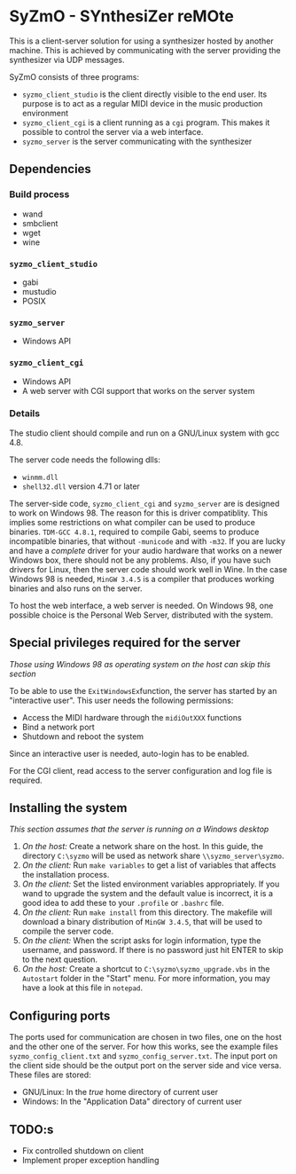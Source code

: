 SyZmO - SYnthesiZer reMOte
===========================
This is a client-server solution for using a synthesizer hosted by another machine. This is achieved by communicating with the server providing the synthesizer via UDP messages.

SyZmO consists of three programs:

 * `syzmo_client_studio` is the client directly visible to the end user. Its purpose is to act as a regular MIDI device in the music production environment
 * `syzmo_client_cgi` is a client running as a `cgi` program. This makes it possible to control the server via a web interface.
 * `syzmo_server` is the server communicating with the synthesizer

Dependencies
------------
### Build process
 * wand
 * smbclient
 * wget
 * wine

### `syzmo_client_studio`
 * gabi
 * mustudio
 * POSIX

### `syzmo_server`
 * Windows API

### `syzmo_client_cgi`
 * Windows API
 * A web server with CGI support that works on the server system

### Details
The studio client should compile and run on a GNU/Linux system with gcc 4.8.

The server code needs the following dlls:
 * `winmm.dll`
 * `shell32.dll` version 4.71 or later

The server-side code, `syzmo_client_cgi` and `syzmo_server` are is designed to work on Windows 98. The reason for this is driver compatiblity. This implies some restrictions on what compiler can be used to produce binaries. `TDM-GCC 4.8.1`, required to compile Gabi, seems to produce incompatible binaries, that without `-municode` and with `-m32`. If you are lucky and have a *complete* driver for your audio hardware that works on a newer Windows box, there should not be any problems. Also, if you have such drivers for Linux, then the server code should work well in Wine. In the case Windows 98 is needed, `MinGW 3.4.5` is a compiler that produces working binaries and also runs on the server.

To host the web interface, a web server is needed. On Windows 98, one possible choice is the Personal Web Server, distributed with the system.

Special privileges required for the server
------------------------------------------
*Those using Windows 98 as operating system on the host can skip this section*

To be able to use the `ExitWindowsEx`function, the server has started by an "interactive user". This user needs the following permissions:

 * Access the MIDI hardware through the `midiOutXXX` functions
 * Bind a network port
 * Shutdown and reboot the system

Since an interactive user is needed, auto-login has to be enabled.

For the CGI client, read access to the server configuration and log file is required.

Installing the system
---------------------
*This section assumes that the server is running on a Windows desktop*

 1. *On the host:* Create a network share on the host. In this guide, the directory `C:\syzmo` will be used as network share `\\syzmo_server\syzmo`.
 2. *On the client:* Run `make variables` to get a list of variables that affects the installation process.
 3. *On the client:* Set the listed environment variables appropriately. If you wand to upgrade the system and the default value is incorrect, it is a good idea to add these to your `.profile` or `.bashrc` file.
 4. *On the client:* Run `make install` from this directory. The makefile will download a binary distribution of `MinGW 3.4.5`, that will be used to compile the server code.
 5. *On the client:* When the script asks for login information, type the username, and password. If there is no password just hit ENTER to skip to the next question.
 6. *On the host:* Create a shortcut to `C:\syzmo\syzmo_upgrade.vbs` in the `Autostart` folder in the "Start" menu. For more information, you may have a look at this file in `notepad`.

Configuring ports
-----------------
The ports used for communication are chosen in two files, one on the host and the other one of the server. For how this works, see the example files `syzmo_config_client.txt` and `syzmo_config_server.txt`. The input port on the client side should be the output port on the server side and vice versa. These files are stored:

 * GNU/Linux: In the *true* home directory of current user
 * Windows: In the "Application Data" directory of current user

TODO:s
------
 * Fix controlled shutdown on client
 * Implement proper exception handling
